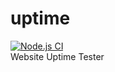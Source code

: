 # uptime
[![Node.js CI](https://github.com/Patel-Electric/uptime/actions/workflows/nodejs.yml/badge.svg?branch=main)](https://github.com/Patel-Electric/uptime/actions/workflows/nodejs.yml)
<br>Website Uptime Tester
